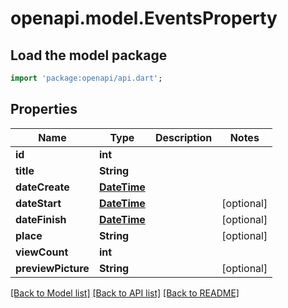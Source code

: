 # openapi.model.EventsProperty

## Load the model package
```dart
import 'package:openapi/api.dart';
```

## Properties
Name | Type | Description | Notes
------------ | ------------- | ------------- | -------------
**id** | **int** |  | 
**title** | **String** |  | 
**dateCreate** | [**DateTime**](DateTime.md) |  | 
**dateStart** | [**DateTime**](DateTime.md) |  | [optional] 
**dateFinish** | [**DateTime**](DateTime.md) |  | [optional] 
**place** | **String** |  | [optional] 
**viewCount** | **int** |  | 
**previewPicture** | **String** |  | [optional] 

[[Back to Model list]](../README.md#documentation-for-models) [[Back to API list]](../README.md#documentation-for-api-endpoints) [[Back to README]](../README.md)


